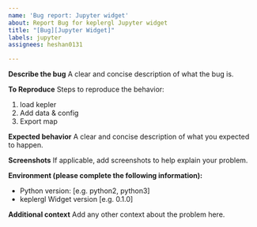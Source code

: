 ```yaml
---
name: 'Bug report: Jupyter widget'
about: Report Bug for keplergl Jupyter widget
title: "[Bug][Jupyter Widget]"
labels: jupyter
assignees: heshan0131

---
```


**Describe the bug**
A clear and concise description of what the bug is.

**To Reproduce**
Steps to reproduce the behavior:
1. load kepler
2. Add data & config
3. Export map

**Expected behavior**
A clear and concise description of what you expected to happen.

**Screenshots**
If applicable, add screenshots to help explain your problem.

**Environment (please complete the following information):**
 - Python version: [e.g. python2, python3]
 - keplergl Widget version [e.g. 0.1.0]

**Additional context**
Add any other context about the problem here.
